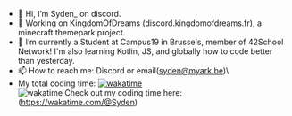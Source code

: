 - 👋 Hi, I’m Syden_ on discord.
- 👀 Working on KingdomOfDreams (discord.kingdomofdreams.fr), a minecraft themepark project.
- 🌱 I’m currently a Student at Campus19 in Brussels, member of 42School Network! I'm also learning Kotlin, JS, and globally how to code better than yesterday.
- 📫 How to reach me: Discord or email(syden@myark.be)\
- My total coding time: [![wakatime](https://wakatime.com/badge/user/2b8474a5-a2f0-4cf0-9da2-eb7acac86d01.svg)](https://wakatime.com/@2b8474a5-a2f0-4cf0-9da2-eb7acac86d01)
\
![wakatime](https://wakatime.com/favicon-32x32.png)  Check out my coding time here: (https://wakatime.com/@Syden)

